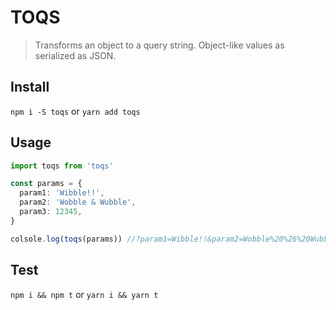 # TOQS

> Transforms an object to a query string. Object-like values as serialized as JSON.

## Install

`npm i -S toqs` or `yarn add toqs`

## Usage

```typescript
import toqs from 'toqs'

const params = {
  param1: 'Wibble!!',
  param2: 'Wobble & Wubble',
  param3: 12345,
}

colsole.log(toqs(params)) //?param1=Wibble!!&param2=Wobble%20%26%20Wubble&param3=12345
```

## Test

`npm i && npm t` or `yarn i && yarn t`

